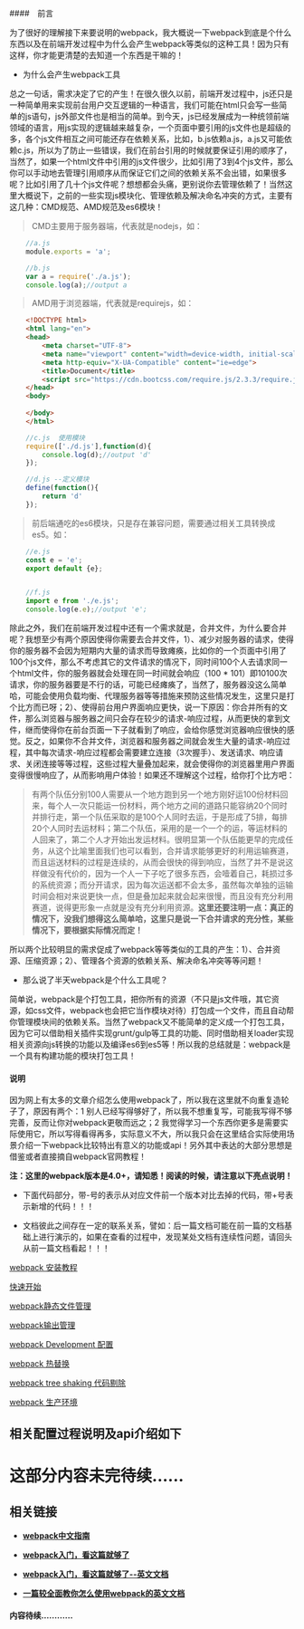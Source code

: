 ####　前言

为了很好的理解接下来要说明的webpack，我大概说一下webpack到底是个什么东西以及在前端开发过程中为什么会产生webpack等类似的这种工具！因为只有这样，你才能更清楚的去知道一个东西是干嘛的！

* 为什么会产生webpack工具

总之一句话，需求决定了它的产生！在很久很久以前，前端开发过程中，js还只是一种简单用来实现前台用户交互逻辑的一种语言，我们可能在html只会写一些简单的js语句，js外部文件也是相当的简单。到今天，js已经发展成为一种统领前端领域的语言，用js实现的逻辑越来越复杂，一个页面中要引用的js文件也是超级的多，各个js文件相互之间可能还存在依赖关系，比如，b.js依赖a.js，a.js又可能依赖c.js，所以为了防止一些错误，我们在前台引用的时候就要保证引用的顺序了，当然了，如果一个html文件中引用的js文件很少，比如引用了3到4个js文件，那么你可以手动地去管理引用顺序从而保证它们之间的依赖关系不会出错，如果很多呢？比如引用了几十个js文件呢？想想都会头痛，更别说你去管理依赖了！当然这里大概说下，之前的一些实现js模块化、管理依赖及解决命名冲突的方式，主要有这几种：CMD规范、AMD规范及es6模块！

> CMD主要用于服务器端，代表就是nodejs，如：

```javascript
    //a.js
    module.exports = 'a';

    //b.js
    var a = require('./a.js');
    console.log(a);//output a
```

> AMD用于浏览器端，代表就是requirejs，如：

```html
    <!DOCTYPE html>
    <html lang="en">
    <head>
        <meta charset="UTF-8">
        <meta name="viewport" content="width=device-width, initial-scale=1.0">
        <meta http-equiv="X-UA-Compatible" content="ie=edge">
        <title>Document</title>
        <script src="https://cdn.bootcss.com/require.js/2.3.3/require.js" data-main="./c.js"></script>
    </head>
    <body>
        
    </body>
    </html>
```

```javascript
    //c.js  使用模块
    require(['./d.js'],function(d){
        console.log(d);//output 'd'
    });

    //d.js --定义模块
    define(function(){
        return 'd'
    });
```

> 前后端通吃的es6模块，只是存在兼容问题，需要通过相关工具转换成es5。如：

```javascript
    //e.js
    const e = 'e';
    export default {e};


    //f.js
    import e from './e.js';
    console.log(e.e);//output 'e';
```



除此之外，我们在前端开发过程中还有一个需求就是，合并文件，为什么要合并呢？我想至少有两个原因使得你需要去合并文件，1）、减少对服务器的请求，使得你的服务器不会因为短期内大量的请求而导致瘫痪，比如你的一个页面中引用了100个js文件，那么不考虑其它的文件请求的情况下，同时间100个人去请求同一个html文件，你的服务器就会处理在同一时间就会响应（100 * 101）即10100次请求，你的服务器要是不行的话，可能已经瘫痪了，当然了，服务器没这么简单哈，可能会使用负载均衡、代理服务器等等措施来预防这些情况发生，这里只是打个比方而已呀；2）、使得前台用户界面响应更快，说一下原因：你合并所有的文件，那么浏览器与服务器之间只会存在较少的请求-响应过程，从而更快的拿到文件，继而使得你在前台页面一下子就看到了响应，会给你感觉浏览器响应很快的感觉。反之，如果你不合并文件，浏览器和服务器之间就会发生大量的请求-响应过程，其中每次请求-响应过程都会需要建立连接（3次握手）、发送请求、响应请求、关闭连接等等过程，这些过程大量叠加起来，就会使得你的浏览器里用户界面变得很慢响应了，从而影响用户体验！如果还不理解这个过程，给你打个比方吧：

> 有两个队伍分别100人需要从一个地方跑到另一个地方刚好运100份材料回来，每个人一次只能运一份材料，两个地方之间的道路只能容纳20个同时并排行走，第一个队伍采取的是100个人同时去运，于是形成了5排，每排20个人同时去运材料；第二个队伍，采用的是一个一个的运，等运材料的人回来了，第二个人才开始出发运材料。很明显第一个队伍能更早的完成任务，从这个比喻里面我们也可以看到，合并请求能够更好的利用运输赛道，而且运送材料的过程是连续的，从而会很快的得到响应，当然了并不是说这样做没有代价的，因为一个人一下子吃了很多东西，会噎着自己，耗损过多的系统资源；而分开请求，因为每次运送都不会太多，虽然每次单独的运输时间会相对来说更快一点，但是叠加起来就会起来很慢，而且没有充分利用赛道，说得更形象一点就是没有充分利用资源。**这里还要注明一点：真正的情况下，没我们想得这么简单哈，这里只是说一下合并请求的充分性，某些情况下，要根据实际情况而定！**

所以两个比较明显的需求促成了webpack等等类似的工具的产生：1）、合并资源、压缩资源；2）、管理各个资源的依赖关系、解决命名冲突等等问题！


* 那么说了半天webpack是个什么工具呢？

简单说，webpack是个打包工具，把你所有的资源（不只是js文件哦，其它资源，如css文件，webpack也会把它当作模块对待）打包成一个文件，而且自动帮你管理模块间的依赖关系。当然了webpack又不能简单的定义成一个打包工具，因为它可以借助相关插件实现grunt/gulp等工具的功能、同时借助相关loader实现相关资源向js转换的功能以及编译es6到es5等！所以我的总结就是：webpack是一个具有构建功能的模块打包工具！


#### 说明

因为网上有太多的文章介绍怎么使用webpack了，所以我在这里就不向重复造轮子了，原因有两个：1 别人已经写得够好了，所以我不想重复写，可能我写得不够完善，反而让你对webpack更敬而远之；2 我觉得学习一个东西你更多是需要实际使用它，所以写得看得再多，实际意义不大，所以我只会在这里结合实际使用场景介绍一下webpack比较特出有意义的功能或api！另外其中表达的大部分思想是借鉴或者直接摘自webpack官网教程！

**注：这里的webpack版本是4.0+，请知悉！阅读的时候，请注意以下亮点说明！**

* 下面代码部分，带-号的表示从对应文件前一个版本对比去掉的代码，带+号表示新增的代码！！！

* 文档彼此之间存在一定的联系关系，譬如：后一篇文档可能在前一篇的文档基础上进行演示的，如果在查看的过程中，发现某处文档有连续性问题，请回头从前一篇文档看起！！！

[webpack 安装教程](https://github.com/woai30231/frontend-build-tools-note/blob/master/webpack/guide-artical/001.md)

[快速开始](https://github.com/woai30231/frontend-build-tools-note/blob/master/webpack/guide-artical/002.md)

[webpack静态文件管理](https://github.com/woai30231/frontend-build-tools-note/blob/master/webpack/guide-artical/003.md)

[webpack输出管理](https://github.com/woai30231/frontend-build-tools-note/blob/master/webpack/guide-artical/004.md)

[webpack Development 配置](https://github.com/woai30231/frontend-build-tools-note/blob/master/webpack/guide-artical/005.md)

[webpack 热替换](https://github.com/woai30231/frontend-build-tools-note/blob/master/webpack/guide-artical/006.md)

[webpack tree shaking 代码剔除](https://github.com/woai30231/frontend-build-tools-note/blob/master/webpack/guide-artical/007.md)

[webpack 生产环境](https://github.com/woai30231/frontend-build-tools-note/blob/master/webpack/guide-artical/008.md)


## 相关配置过程说明及api介绍如下

# 这部分内容未完待续……


## 相关链接

* **[webpack中文指南](http://zhaoda.net/webpack-handbook/)**

* **[webpack入门，看这篇就够了](http://www.jianshu.com/p/42e11515c10f)**

* **[webpack入门，看这篇就够了--英文文档](http://www.pro-react.com/materials/appendixA/)**

* **[一篇较全面教你怎么使用webpack的英文文档](http://www.pro-react.com/materials/appendixA/)**

#### 内容待续…………
